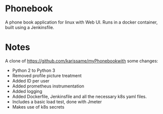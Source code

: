 # Phonebook
A phone book application for linux with Web UI.
Runs in a docker container, built using a Jenkinsfile. 

# Notes
A clone of https://github.com/karissame/myPhonebookwith some changes:
 - Python 2 to Python 3
 - Removed profile picture treatment
 - Added ID per user
 - Added prometheus instrumentation
 - Added logging
 - Added Dockerfile, Jenkinsfile and all the necessary k8s yaml files.  
 - Includes a basic load test, done with Jmeter
 - Makes use of k8s secrets
